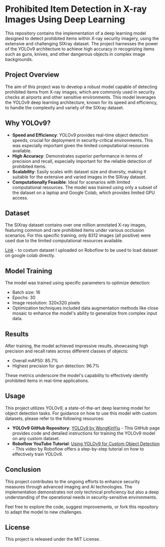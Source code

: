 # Prohibited Item Detection in X-ray Images Using Deep Learning

This repository contains the implementation of a deep learning model designed to detect prohibited items within X-ray security imagery, using the extensive and challenging SIXray dataset. The project harnesses the power of the YOLOv9 architecture to achieve high accuracy in recognizing items such as guns, knives, and other dangerous objects in complex image backgrounds.

## Project Overview

The aim of this project was to develop a robust model capable of detecting prohibited items from X-ray images, which are commonly used in security checks at airports and other sensitive environments. This model leverages the YOLOv9 deep learning architecture, known for its speed and efficiency, to handle the complexity and variety of the SIXray dataset.

## Why YOLOv9?

- **Speed and Efficiency**: YOLOv9 provides real-time object detection speeds, crucial for deployment in security-critical environments. This was especially important given the limited computational resources available.
- **High Accuracy**: Demonstrates superior performance in terms of precision and recall, especially important for the reliable detection of prohibited items.
- **Scalability**: Easily scales with dataset size and diversity, making it suitable for the extensive and varied images in the SIXray dataset.
- **Computationally Feasible**: Ideal for scenarios with limited computational resources. The model was trained using only a subset of the dataset on a laptop and Google Colab, which provides limited GPU access.

## Dataset

The SIXray dataset contains over one million annotated X-ray images, featuring common and rare prohibited items under various occlusion scenarios. For this specific training, only 8312 images (all positive) were used due to the limited computational resources available.

[Link](https://universe.roboflow.com/yolov8-b0lk6/sixray-nl2v3) - to costum dataset I uploaded on Roboflow to be used to load dataset on google colab directly.

## Model Training

The model was trained using specific parameters to optimize detection:
- Batch size: 16
- Epochs: 30
- Image resolution: 320x320 pixels
- Optimization techniques included data augmentation methods like close mosaic to enhance the model's ability to generalize from complex input data.

## Results

After training, the model achieved impressive results, showcasing high precision and recall rates across different classes of objects:
- Overall mAP50: 85.7%
- Highest precision for gun detection: 96.7%

These metrics underscore the model's capability to effectively identify prohibited items in real-time applications.

## Usage

This project utilizes YOLOv9, a state-of-the-art deep learning model for object detection tasks. For guidance on how to use this model with custom datasets, please refer to the following resources:

- **YOLOv9 GitHub Repository**: [YOLOv9 by WongKinYiu](https://github.com/WongKinYiu/yolov9) - This GitHub page provides code and detailed instructions for training the YOLOv9 model on any custom dataset.
- **Roboflow YouTube Tutorial**: [Using YOLOv9 for Custom Object Detection](https://www.youtube.com/watch?v=XHT2c8jT3Bc&feature=youtu.be) - This video by Roboflow offers a step-by-step tutorial on how to effectively train YOLOv9.

## Conclusion

This project contributes to the ongoing efforts to enhance security measures through advanced imaging and AI technologies. The implementation demonstrates not only technical proficiency but also a deep understanding of the operational needs in security-sensitive environments.

Feel free to explore the code, suggest improvements, or fork this repository to adapt the model to new challenges.

## License

This project is released under the MIT License.
